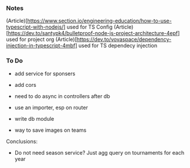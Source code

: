 ### Notes

(Article)[https://www.section.io/engineering-education/how-to-use-typescript-with-nodejs/] used for TS Config
(Article)[https://dev.to/santypk4/bulletproof-node-js-project-architecture-4epf] used for project org
(Article)[https://dev.to/vovaspace/dependency-injection-in-typescript-4mbf] used for TS dependecy injection



### To Do

* add service for sponsers

* add cors
* need to do async in controllers after db
* use an importer, esp on router
* write db module
* way to save images on teams


Conclusions:
* Do not need season service? Just agg query on tournaments for each year



